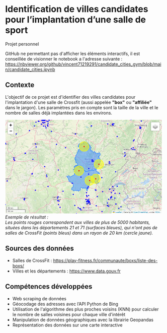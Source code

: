 # Identification de villes candidates pour l’implantation d’une salle de sport
Projet personnel

GitHub ne permettant pas d'afficher les éléments interactifs, il est conseillée de visionner le notebook a l'adresse suivante : https://nbviewer.org/github/vincent71219291/candidate_cities_gym/blob/main/candidate_cities.ipynb

## Contexte
L'objectif de ce projet est d'identifier des villes candidates pour l'implantation d'une salle de Crossfit (aussi appelée <b>"box"</b> ou <b>"affiliée"</b> dans le jargon).
Les paramètres pris en compte sont la taille de la ville et le nombre de salles déjà implantées dans les environs.

<img src="imgs/candidate_cities_example.png" width="600"/><br>
<i>Exemple de résultat :<br>
Les points rouges correspondent aux villes de plus de 5000 habitants, situées dans les départements 21 et 71 (surfaces bleues), qui n'ont pas de salles de CrossFit (points bleus) dans un rayon de 20 km (cercle jaune).</i>

## Sources des données
* Salles de CrossFit : https://play-fitness.fr/communaute/boxs/liste-des-boxs/
* Villes et les départements : https://www.data.gouv.fr

## Compétences développées
* Web scraping de données
* Géocodage des adresses avec l’API Python de Bing
* Utilisation de l'algorithme des plus proches voisins (KNN) pour calculer le nombre de salles voisines pour chaque ville d'intérêt
* Manipulation de données géographiques avec la librairie Geopandas
* Représentation des données sur une carte interactive